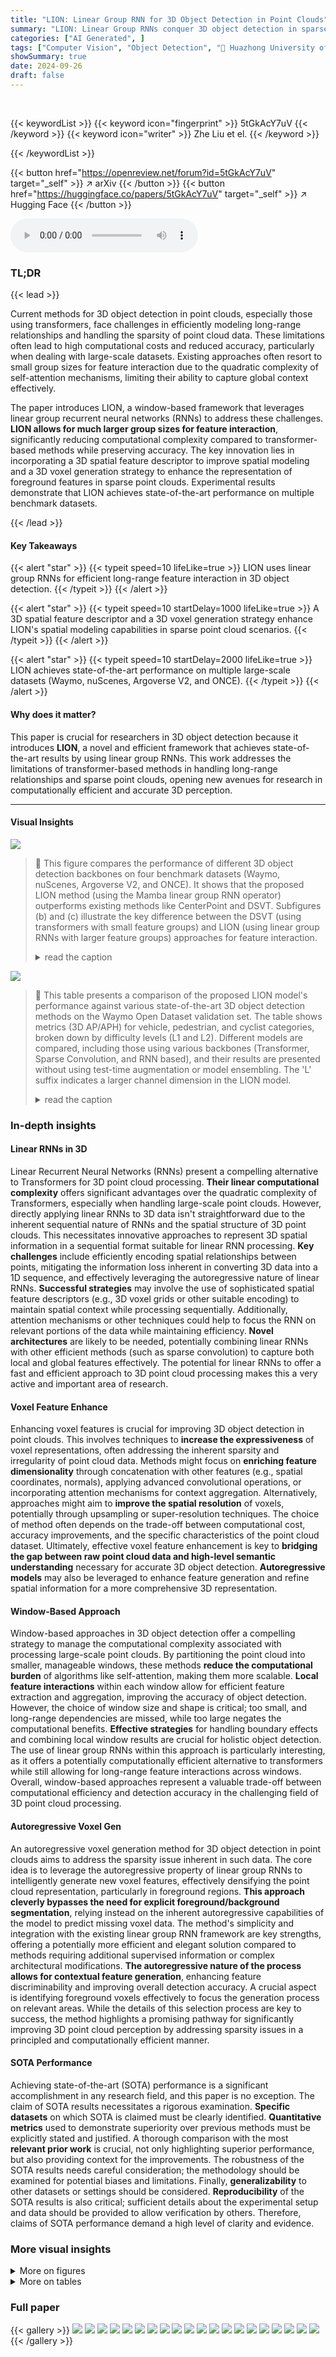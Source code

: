 ```yaml
---
title: "LION: Linear Group RNN for 3D Object Detection in Point Clouds"
summary: "LION: Linear Group RNNs conquer 3D object detection in sparse point clouds by enabling efficient long-range feature interaction, significantly outperforming transformer-based methods."
categories: ["AI Generated", ]
tags: ["Computer Vision", "Object Detection", "🏢 Huazhong University of Science and Technology",]
showSummary: true
date: 2024-09-26
draft: false
---
```


<br>

{{< keywordList >}}
{{< keyword icon="fingerprint" >}} 5tGkAcY7uV {{< /keyword >}}
{{< keyword icon="writer" >}} Zhe Liu et el. {{< /keyword >}}
 
{{< /keywordList >}}

{{< button href="https://openreview.net/forum?id=5tGkAcY7uV" target="_self" >}}
↗ arXiv
{{< /button >}}
{{< button href="https://huggingface.co/papers/5tGkAcY7uV" target="_self" >}}
↗ Hugging Face
{{< /button >}}



<audio controls>
    <source src="https://ai-paper-reviewer.com/5tGkAcY7uV/podcast.wav" type="audio/wav">
    Your browser does not support the audio element.
</audio>


### TL;DR


{{< lead >}}

Current methods for 3D object detection in point clouds, especially those using transformers, face challenges in efficiently modeling long-range relationships and handling the sparsity of point cloud data.  These limitations often lead to high computational costs and reduced accuracy, particularly when dealing with large-scale datasets.  Existing approaches often resort to small group sizes for feature interaction due to the quadratic complexity of self-attention mechanisms, limiting their ability to capture global context effectively.

The paper introduces LION, a window-based framework that leverages linear group recurrent neural networks (RNNs) to address these challenges.  **LION allows for much larger group sizes for feature interaction**, significantly reducing computational complexity compared to transformer-based methods while preserving accuracy.  The key innovation lies in incorporating a 3D spatial feature descriptor to improve spatial modeling and a 3D voxel generation strategy to enhance the representation of foreground features in sparse point clouds.  Experimental results demonstrate that LION achieves state-of-the-art performance on multiple benchmark datasets.

{{< /lead >}}


#### Key Takeaways

{{< alert "star" >}}
{{< typeit speed=10 lifeLike=true >}} LION uses linear group RNNs for efficient long-range feature interaction in 3D object detection. {{< /typeit >}}
{{< /alert >}}

{{< alert "star" >}}
{{< typeit speed=10 startDelay=1000 lifeLike=true >}} A 3D spatial feature descriptor and a 3D voxel generation strategy enhance LION's spatial modeling capabilities in sparse point cloud scenarios. {{< /typeit >}}
{{< /alert >}}

{{< alert "star" >}}
{{< typeit speed=10 startDelay=2000 lifeLike=true >}} LION achieves state-of-the-art performance on multiple large-scale datasets (Waymo, nuScenes, Argoverse V2, and ONCE). {{< /typeit >}}
{{< /alert >}}

#### Why does it matter?
This paper is crucial for researchers in 3D object detection because it introduces **LION**, a novel and efficient framework that achieves state-of-the-art results by using linear group RNNs.  This work addresses the limitations of transformer-based methods in handling long-range relationships and sparse point clouds, opening new avenues for research in computationally efficient and accurate 3D perception.

------
#### Visual Insights



![](https://ai-paper-reviewer.com/5tGkAcY7uV/figures_1_1.jpg)

> 🔼 This figure compares the performance of different 3D object detection backbones on four benchmark datasets (Waymo, nuScenes, Argoverse V2, and ONCE).  It shows that the proposed LION method (using the Mamba linear group RNN operator) outperforms existing methods like CenterPoint and DSVT.  Subfigures (b) and (c) illustrate the key difference between the DSVT (using transformers with small feature groups) and LION (using linear group RNNs with larger feature groups) approaches for feature interaction.
> <details>
> <summary>read the caption</summary>
> Figure 1: (a) Comparison of different 3D backbones in terms of detection performance on Waymo [52], nuScenes [4], Argoverse V2 [60] and ONCE [37] datasets. Here, we adopt Mamba [22] as the default operator of our LION. Besides, we present the simplified schematic of DSVT (b) [60] and our LION (c) for implementing feature interaction in 3D backbones.
> </details>





![](https://ai-paper-reviewer.com/5tGkAcY7uV/tables_7_1.jpg)

> 🔼 This table presents a comparison of the proposed LION model's performance against various state-of-the-art 3D object detection methods on the Waymo Open Dataset validation set.  The table shows metrics (3D AP/APH) for vehicle, pedestrian, and cyclist categories, broken down by difficulty levels (L1 and L2).  Different models are compared, including those using various backbones (Transformer, Sparse Convolution, and RNN based), and their results are presented without using test-time augmentation or model ensembling.  The 'L' suffix indicates a larger channel dimension in the LION model.
> <details>
> <summary>read the caption</summary>
> Table 1: Performances on the Waymo Open Dataset validation set (train with 100% training data). ‡ denotes the two-stage method. Bold denotes the best performance of all methods. '-L' means we double the dimension of channels in LION 3D backbone. RNN denotes the linear RNN operator. All results are presented with single-frame input, no test-time augmentation, and no model ensembling.
> </details>





### In-depth insights


#### Linear RNNs in 3D
Linear Recurrent Neural Networks (RNNs) present a compelling alternative to Transformers for 3D point cloud processing.  **Their linear computational complexity** offers significant advantages over the quadratic complexity of Transformers, especially when handling large-scale point clouds.  However, directly applying linear RNNs to 3D data isn't straightforward due to the inherent sequential nature of RNNs and the spatial structure of 3D point clouds.  This necessitates innovative approaches to represent 3D spatial information in a sequential format suitable for linear RNN processing.  **Key challenges** include efficiently encoding spatial relationships between points, mitigating the information loss inherent in converting 3D data into a 1D sequence, and effectively leveraging the autoregressive nature of linear RNNs.  **Successful strategies** may involve the use of sophisticated spatial feature descriptors (e.g., 3D voxel grids or other suitable encoding) to maintain spatial context while processing sequentially. Additionally, attention mechanisms or other techniques could help to focus the RNN on relevant portions of the data while maintaining efficiency.  **Novel architectures** are likely to be needed, potentially combining linear RNNs with other efficient methods (such as sparse convolution) to capture both local and global features effectively.  The potential for linear RNNs to offer a fast and efficient approach to 3D point cloud processing makes this a very active and important area of research.

#### Voxel Feature Enhance
Enhancing voxel features is crucial for improving 3D object detection in point clouds.  This involves techniques to **increase the expressiveness** of voxel representations, often addressing the inherent sparsity and irregularity of point cloud data.  Methods might focus on **enriching feature dimensionality** through concatenation with other features (e.g., spatial coordinates, normals), applying advanced convolutional operations, or incorporating attention mechanisms for context aggregation.  Alternatively, approaches might aim to **improve the spatial resolution** of voxels, potentially through upsampling or super-resolution techniques.  The choice of method often depends on the trade-off between computational cost, accuracy improvements, and the specific characteristics of the point cloud dataset.  Ultimately, effective voxel feature enhancement is key to **bridging the gap between raw point cloud data and high-level semantic understanding** necessary for accurate 3D object detection.  **Autoregressive models** may also be leveraged to enhance feature generation and refine spatial information for a more comprehensive 3D representation.

#### Window-Based Approach
Window-based approaches in 3D object detection offer a compelling strategy to manage the computational complexity associated with processing large-scale point clouds. By partitioning the point cloud into smaller, manageable windows, these methods **reduce the computational burden** of algorithms like self-attention, making them more scalable.  **Local feature interactions** within each window allow for efficient feature extraction and aggregation, improving the accuracy of object detection. However, the choice of window size and shape is critical; too small, and long-range dependencies are missed, while too large negates the computational benefits.  **Effective strategies** for handling boundary effects and combining local window results are crucial for holistic object detection.  The use of linear group RNNs within this approach is particularly interesting, as it offers a potentially computationally efficient alternative to transformers while still allowing for long-range feature interactions across windows.  Overall, window-based approaches represent a valuable trade-off between computational efficiency and detection accuracy in the challenging field of 3D point cloud processing.

#### Autoregressive Voxel Gen
An autoregressive voxel generation method for 3D object detection in point clouds aims to address the sparsity issue inherent in such data.  The core idea is to leverage the autoregressive property of linear group RNNs to intelligently generate new voxel features, effectively densifying the point cloud representation, particularly in foreground regions.  **This approach cleverly bypasses the need for explicit foreground/background segmentation**, relying instead on the inherent autoregressive capabilities of the model to predict missing voxel data.  The method's simplicity and integration with the existing linear group RNN framework are key strengths, offering a potentially more efficient and elegant solution compared to methods requiring additional supervised information or complex architectural modifications.  **The autoregressive nature of the process allows for contextual feature generation**, enhancing feature discriminability and improving overall detection accuracy.  A crucial aspect is identifying foreground voxels effectively to focus the generation process on relevant areas.  While the details of this selection process are key to success, the method highlights a promising pathway for significantly improving 3D point cloud perception by addressing sparsity issues in a principled and computationally efficient manner.

#### SOTA Performance
Achieving state-of-the-art (SOTA) performance is a significant accomplishment in any research field, and this paper is no exception.  The claim of SOTA results necessitates a rigorous examination. **Specific datasets** on which SOTA is claimed must be clearly identified.  **Quantitative metrics** used to demonstrate superiority over previous methods must be explicitly stated and justified. A thorough comparison with the most **relevant prior work** is crucial, not only highlighting superior performance, but also providing context for the improvements.  The robustness of the SOTA results needs careful consideration; the methodology should be examined for potential biases and limitations. Finally, **generalizability** to other datasets or settings should be considered.  **Reproducibility** of the SOTA results is also critical; sufficient details about the experimental setup and data should be provided to allow verification by others. Therefore, claims of SOTA performance demand a high level of clarity and evidence.


### More visual insights

<details>
<summary>More on figures
</summary>


![](https://ai-paper-reviewer.com/5tGkAcY7uV/figures_2_1.jpg)

> 🔼 This figure illustrates the overall architecture of the LION model for 3D object detection. It consists of several LION blocks, each containing voxel generation and merging modules.  The input is point clouds, which are first voxelized and then processed through the LION blocks.  The output of the LION 3D backbone is then passed to the BEV (Bird's Eye View) backbone and finally a detection head for generating the final object detection results.
> <details>
> <summary>read the caption</summary>
> Figure 2: The illustration of LION, which mainly consists of N LION blocks, each paired with a voxel generation for feature enhancement and a voxel merging for down-sampling features along the height dimension. (H, W, D) indicates the shape of the 3D feature map, where H, W, and D are the length, width, and height of the 3D feature map along the X-axis, Y-axis, and Z-axis. N is the number of LION blocks. In LION, we first convert point clouds to voxels and partition these voxels into a series of equal-size groups. Then, we feed these grouped features into LION 3D backbone to enhance their feature representation. Finally, these enhanced features are fed into a BEV backbone and a detection head for final 3D detection.
> </details>



![](https://ai-paper-reviewer.com/5tGkAcY7uV/figures_3_1.jpg)

> 🔼 This figure details the architecture of the LION block, a core component of the LION framework for 3D object detection.  Panel (a) shows the overall structure of the LION block, illustrating the sequence of LION layers, voxel merging and expanding operations, and the integration of 3D spatial feature descriptors. Panels (b), (c), and (d) provide more detailed views of the voxel merging and expanding processes, the LION layer's internal structure (involving linear group RNN operations along both the x-axis and y-axis), and the design of the 3D spatial feature descriptor, respectively.  The figure clarifies how the framework uses a hierarchical structure to process features at multiple scales.
> <details>
> <summary>read the caption</summary>
> Figure 3: (a) shows the structure of LION block, which involves four LION layers, two voxel merging operations, two voxel expanding operations, and two 3D spatial feature descriptors. Here, 1×, ×, and × indicate the resolution of 3D feature map as (H, W, D), (H/2, W/2, D/2) and (H/4, W/4, D/4), respectively. (b) is the process of voxel merging for voxel down-sampling and voxel expanding for voxel up-sampling. (c) presents the structure of LION layer. (d) shows the details of the 3D spatial feature descriptor.
> </details>



![](https://ai-paper-reviewer.com/5tGkAcY7uV/figures_4_1.jpg)

> 🔼 This figure illustrates the voxel generation process in LION.  It starts with input voxels, where foreground voxels are identified and diffused in four directions.  These diffused voxels are initialized with zero features and fed into a LION block, which uses its auto-regressive property to generate features for the diffused voxels. The process enhances feature representation in sparse point clouds, particularly for foreground objects.  The voxel merging step is omitted for simplicity.
> <details>
> <summary>read the caption</summary>
> Figure 5: The details of voxel generation. For input voxels, we first select the foreground voxels and diffuse them along different directions. Then, we initialize the corresponding features of the diffused voxels as zeros and utilize the auto-regressive ability of the following LION block to generate diffused features. Note that we do not present the voxel merging here for simplicity.
> </details>



![](https://ai-paper-reviewer.com/5tGkAcY7uV/figures_4_2.jpg)

> 🔼 This figure illustrates a limitation of converting 3D spatial data into 1D sequential data for use in linear group RNNs.  Two voxels that are adjacent in 3D space (01 and 34) become distant when the data is flattened into a 1D sequence. This spatial information loss is addressed in the LION framework by incorporating a 3D spatial feature descriptor.
> <details>
> <summary>read the caption</summary>
> Figure 4: The illustration of spatial information loss when flattening into 1D sequences. For example, there are two adjacent voxels in spatial position (indexed as 01 and 34) but are far in the 1D sequences along the X order.
> </details>



![](https://ai-paper-reviewer.com/5tGkAcY7uV/figures_17_1.jpg)

> 🔼 The figure visualizes feature maps from four different LION blocks.  Red boxes highlight ground truth foreground objects. The color intensity represents the magnitude of the feature response, showing how the foreground features become more prominent and distinct as they pass through subsequent blocks. This visualization supports the claim that the voxel generation effectively enhances foreground feature representation.
> <details>
> <summary>read the caption</summary>
> Figure 6: Visualization of feature map of different blocks. We highlight the foreground annotated by red GT boxes. The color map represents the magnitude of the feature response.
> </details>



![](https://ai-paper-reviewer.com/5tGkAcY7uV/figures_18_1.jpg)

> 🔼 This figure compares the qualitative results of DSVT and LION on the Waymo Open Dataset (WOD) validation set.  The BEV (Bird's Eye View) perspective is used, showing both predicted (blue) and ground truth (green) bounding boxes for detected objects.  The visual comparison demonstrates that LION achieves better accuracy and fewer false positives than DSVT, highlighting its superiority.
> <details>
> <summary>read the caption</summary>
> Figure 7: Comparison of DSVT and LION on the WOD validation set from the BEV perspective. Blue and green boxes are the prediction and ground truth boxes. It can be seen that LION can achieve better results compared to DSVT, demonstrating the superiority of LION.
> </details>



![](https://ai-paper-reviewer.com/5tGkAcY7uV/figures_18_2.jpg)

> 🔼 This figure compares the qualitative results of DSVT and LION on the Waymo Open Dataset (WOD) validation set.  The Bird's Eye View (BEV) perspective is used, showing both the predicted bounding boxes (blue) and ground truth boxes (green). The comparison highlights LION's improved accuracy in object detection compared to DSVT.
> <details>
> <summary>read the caption</summary>
> Figure 7: Comparison of DSVT and LION on the WOD validation set from the BEV perspective. Blue and green boxes are the prediction and ground truth boxes. It can be seen that LION can achieve better results compared to DSVT, demonstrating the superiority of LION.
> </details>



</details>




<details>
<summary>More on tables
</summary>


![](https://ai-paper-reviewer.com/5tGkAcY7uV/tables_7_2.jpg)
> 🔼 This table presents a comparison of various 3D object detection methods on the Waymo Open Dataset validation set.  The methods are compared across different metrics (vehicle, pedestrian, and cyclist 3D AP/APH) for various difficulty levels (L1 and L2).  The table highlights the best performing methods in bold and indicates whether a method is two-stage or uses a linear RNN operator.  It notes that all results presented use single frames without test-time augmentation.
> <details>
> <summary>read the caption</summary>
> Table 1: Performances on the Waymo Open Dataset validation set (train with 100% training data). ‡ denotes the two-stage method. Bold denotes the best performance of all methods. '-L' means we double the dimension of channels in LION 3D backbone. RNN denotes the linear RNN operator. All results are presented with single-frame input, no test-time augmentation, and no model ensembling.
> </details>

![](https://ai-paper-reviewer.com/5tGkAcY7uV/tables_8_1.jpg)
> 🔼 This table presents the performance comparison of different methods on the nuScenes dataset for 3D object detection.  It shows the NuScenes Detection Score (NDS) and mean Average Precision (mAP) for various object categories (car, truck, bus, trailer, construction vehicle, pedestrian, motorcycle, bicycle, traffic cone, and barrier) on both validation and test sets.  Results are shown without any test-time augmentation or model ensembling to provide a fair comparison of the model's inherent capabilities.
> <details>
> <summary>read the caption</summary>
> Table 3: Performances on the nuScenes validation and test set. ‘T.L.’, ‘C.V.’, ‘Ped.’, ‘M.T.’, ‘T.C.’, and ‘B.R.’ are short for trailer, construction vehicle, pedestrian, motor, traffic cone, and barrier, respectively. All results are reported without any test-time augmentation and model ensembling.
> </details>

![](https://ai-paper-reviewer.com/5tGkAcY7uV/tables_8_2.jpg)
> 🔼 This table presents a comparison of various methods for 3D object detection on the Waymo Open Dataset validation set.  The methods are categorized by the type of backbone used (e.g., transformer-based, linear RNN-based).  Performance is evaluated using several metrics for vehicle, pedestrian, and cyclist detection across different difficulty levels (L1, L2) and is reported without test-time augmentation or model ensembling.  The table highlights the top-performing method in bold.
> <details>
> <summary>read the caption</summary>
> Table 1: Performances on the Waymo Open Dataset validation set (train with 100% training data). ‡ denotes the two-stage method. **Bold** denotes the best performance of all methods. '-L' means we double the dimension of channels in LION 3D backbone. RNN denotes the linear RNN operator. All results are presented with single-frame input, no test-time augmentation, and no model ensembling.
> </details>

![](https://ai-paper-reviewer.com/5tGkAcY7uV/tables_8_3.jpg)
> 🔼 This table presents the ablation study results for the LION model, showing the impact of different components on the performance.  The components tested are the large group size, 3D spatial feature descriptor, and voxel generation. The results are evaluated based on the Vehicle, Pedestrian, and Cyclist classes using the mAP/mAPH (L2) metric, providing a detailed performance breakdown for each combination of components.
> <details>
> <summary>read the caption</summary>
> Table 5: Ablation study for each component in LION. Here, the large group size means that we set it as (4096, 2048, 1024, 512) for four blocks (also refer to the section of our implementation details), otherwise, we set a small group size as (256, 256, 256, 256).
> </details>

![](https://ai-paper-reviewer.com/5tGkAcY7uV/tables_9_1.jpg)
> 🔼 This ablation study investigates the impact of different 3D spatial feature descriptors on the performance of LION. The baseline uses no 3D spatial feature descriptor.  Comparisons are made using an MLP and a Linear Group RNN as alternatives, with the proposed 3D SFD serving as the final comparison point. The results, presented for Vehicle, Pedestrian, Cyclist, and overall mAP/mAPH (L2), highlight the effectiveness of the proposed 3D SFD in enhancing the model's accuracy.
> <details>
> <summary>read the caption</summary>
> Table 6: Ablation study for 3D Spatial Feature Descriptor (3D SFD) in LION.
> </details>

![](https://ai-paper-reviewer.com/5tGkAcY7uV/tables_9_2.jpg)
> 🔼 This table presents the ablation study on the voxel generation method used in LION. It compares the performance of different methods for generating voxels, including using sparse convolution, k-NN features and auto-regressive properties. The 'Zero Feats + Auto-Regressive' method is the one proposed by the authors, which uses the auto-regressive property of the linear group RNN. The table shows that the proposed method outperforms other methods in terms of 3D AP/APH (L2) on vehicle, pedestrian, and cyclist categories.
> <details>
> <summary>read the caption</summary>
> Table 7: Ablation study for voxel generation in LION. “Baseline” indicates no voxel generation. 'Zero Feats' and 'K-NN Feats' indicate initializing features to all zeros and K-NN features, respectively. 'Auto-Regressive' uses the LION block based on linear group RNN for its auto-regressive property. 'Sparse-Conv' maintains the same structure as the LION block but replaces the linear group RNN with 3D sub-manifold convolution.
> </details>

![](https://ai-paper-reviewer.com/5tGkAcY7uV/tables_14_1.jpg)
> 🔼 This table presents the performance comparison of different methods on the KITTI validation dataset for 3D object detection.  It includes results for three classes: Car, Pedestrian, and Cyclist, with three difficulty levels each: Easy, Moderate, and Hard.  The methods compared include various baselines and the proposed LION model using different linear RNN operators (TTT, xLSTM, RetNet, RWKV, and Mamba).  The mAP is calculated considering all categories and difficulties, with a recall threshold of 11.
> <details>
> <summary>read the caption</summary>
> Table 8: Effectiveness on the KITTI validation set for Car, Pedestrian, and Cyclist. * represents our reproduced results by keeping the same configures except for their 3D backbones for a fair comparison. Our LION supports different representative linear RNN operators (TTT, xLSTM, RetNet, RWKV, and Mamba). mAP is calculated by all categories and all difficulties with recall 11.
> </details>

![](https://ai-paper-reviewer.com/5tGkAcY7uV/tables_15_1.jpg)
> 🔼 This table presents a comparison of the performance of various 3D object detection methods on the Waymo Open Dataset validation set.  The methods are categorized by the type of backbone used (Transformer or Linear RNN) and include several variations of the LION method proposed in the paper. Performance metrics shown are 3D Average Precision (AP) and Average Precision weighted by heading accuracy (APH) for vehicles, pedestrians and cyclists,  at levels of difficulty L1 and L2.  The results highlight the performance of the LION framework across multiple variants and in comparison with state-of-the-art methods.
> <details>
> <summary>read the caption</summary>
> Table 1: Performances on the Waymo Open Dataset validation set (train with 100% training data). ‡ denotes the two-stage method. Bold denotes the best performance of all methods. '-L' means we double the dimension of channels in LION 3D backbone. RNN denotes the linear RNN operator. All results are presented with single-frame input, no test-time augmentation, and no model ensembling.
> </details>

![](https://ai-paper-reviewer.com/5tGkAcY7uV/tables_15_2.jpg)
> 🔼 This table presents the ablation study on the placement of the 3D spatial feature descriptor. Three placements are compared: Baseline (no 3D spatial feature descriptor), Placement 1 (3D spatial feature descriptor placed after voxel merging), and Placement 2 (3D spatial feature descriptor placed before voxel merging). The results (3D AP/APH (L2) and mAP/mAPH (L2)) for Vehicle, Pedestrian, Cyclist, and overall are shown for each placement to demonstrate the impact of the descriptor placement on the model's performance.
> <details>
> <summary>read the caption</summary>
> Table 10: The Placement of 3D Spatial Feature Descriptor.
> </details>

![](https://ai-paper-reviewer.com/5tGkAcY7uV/tables_15_3.jpg)
> 🔼 This table presents the ablation study result on the effect of the ratio of foreground selection in voxel generation. The ratio (r) determines the number of foreground voxels selected for feature enhancement.  The results show that a ratio of 0.2 yields the best balance between performance and computational cost.
> <details>
> <summary>read the caption</summary>
> Table 11: The ratio r in voxel generation.
> </details>

![](https://ai-paper-reviewer.com/5tGkAcY7uV/tables_15_4.jpg)
> 🔼 This table presents an ablation study on the effect of different group sizes on the performance of the LION model.  It shows the 3D AP/APH (L2) and mAP/mAPH (L2) for vehicle, pedestrian, and cyclist classes for five different group size configurations. The results help determine the optimal group size for balancing performance and computational efficiency.
> <details>
> <summary>read the caption</summary>
> Table 12: Comparison of group sizes on WOD validation set (train with 20% training data).
> </details>

![](https://ai-paper-reviewer.com/5tGkAcY7uV/tables_16_1.jpg)
> 🔼 This table presents an ablation study on the impact of different window sizes and group sizes on the performance of the LION model during inference.  It shows how varying these parameters affects the model's mAP/mAPH (L2) score on the Waymo Open Dataset (WOD). The results indicate the robustness of LION to changes in these hyperparameters.
> <details>
> <summary>read the caption</summary>
> Table 13: Comparison of different window and group sizes in inference on WOD validation set (train with 100% training data). Bold denotes the result of LION with the default settings in the main paper.
> </details>

![](https://ai-paper-reviewer.com/5tGkAcY7uV/tables_16_2.jpg)
> 🔼 This table compares the computation cost (in GFLOPs), the number of parameters (in millions), and the inference latency (in milliseconds) of the proposed LION method against the DSVT-Voxel method on the Waymo Open Dataset validation set.  It highlights the improved efficiency of LION in terms of FLOPS and parameters, while noting a slightly increased latency compared to DSVT-Voxel.
> <details>
> <summary>read the caption</summary>
> Table 14: Comparison of computation cost, parameter size and latency of different methods on the WOD validation set.
> </details>

![](https://ai-paper-reviewer.com/5tGkAcY7uV/tables_17_1.jpg)
> 🔼 This table presents a comparison of the proposed LION model's performance against various state-of-the-art 3D object detection methods on the Waymo Open Dataset validation set.  The comparison includes metrics for vehicle, pedestrian, and cyclist detection at different difficulty levels (L1 and L2).  The table highlights the LION model's superior performance and its generalization across different linear RNN operators (Mamba, RWKV, and RetNet).  Note that all results are obtained using a single frame without test-time augmentation or model ensembling to ensure fair comparison.
> <details>
> <summary>read the caption</summary>
> Table 1: Performances on the Waymo Open Dataset validation set (train with 100% training data). ‡ denotes the two-stage method. Bold denotes the best performance of all methods. '-L' means we double the dimension of channels in LION 3D backbone. RNN denotes the linear RNN operator. All results are presented with single-frame input, no test-time augmentation, and no model ensembling.
> </details>

</details>




### Full paper

{{< gallery >}}
<img src="https://ai-paper-reviewer.com/5tGkAcY7uV/1.png" class="grid-w50 md:grid-w33 xl:grid-w25" />
<img src="https://ai-paper-reviewer.com/5tGkAcY7uV/2.png" class="grid-w50 md:grid-w33 xl:grid-w25" />
<img src="https://ai-paper-reviewer.com/5tGkAcY7uV/3.png" class="grid-w50 md:grid-w33 xl:grid-w25" />
<img src="https://ai-paper-reviewer.com/5tGkAcY7uV/4.png" class="grid-w50 md:grid-w33 xl:grid-w25" />
<img src="https://ai-paper-reviewer.com/5tGkAcY7uV/5.png" class="grid-w50 md:grid-w33 xl:grid-w25" />
<img src="https://ai-paper-reviewer.com/5tGkAcY7uV/6.png" class="grid-w50 md:grid-w33 xl:grid-w25" />
<img src="https://ai-paper-reviewer.com/5tGkAcY7uV/7.png" class="grid-w50 md:grid-w33 xl:grid-w25" />
<img src="https://ai-paper-reviewer.com/5tGkAcY7uV/8.png" class="grid-w50 md:grid-w33 xl:grid-w25" />
<img src="https://ai-paper-reviewer.com/5tGkAcY7uV/9.png" class="grid-w50 md:grid-w33 xl:grid-w25" />
<img src="https://ai-paper-reviewer.com/5tGkAcY7uV/10.png" class="grid-w50 md:grid-w33 xl:grid-w25" />
<img src="https://ai-paper-reviewer.com/5tGkAcY7uV/11.png" class="grid-w50 md:grid-w33 xl:grid-w25" />
<img src="https://ai-paper-reviewer.com/5tGkAcY7uV/12.png" class="grid-w50 md:grid-w33 xl:grid-w25" />
<img src="https://ai-paper-reviewer.com/5tGkAcY7uV/13.png" class="grid-w50 md:grid-w33 xl:grid-w25" />
<img src="https://ai-paper-reviewer.com/5tGkAcY7uV/14.png" class="grid-w50 md:grid-w33 xl:grid-w25" />
<img src="https://ai-paper-reviewer.com/5tGkAcY7uV/15.png" class="grid-w50 md:grid-w33 xl:grid-w25" />
<img src="https://ai-paper-reviewer.com/5tGkAcY7uV/16.png" class="grid-w50 md:grid-w33 xl:grid-w25" />
<img src="https://ai-paper-reviewer.com/5tGkAcY7uV/17.png" class="grid-w50 md:grid-w33 xl:grid-w25" />
<img src="https://ai-paper-reviewer.com/5tGkAcY7uV/18.png" class="grid-w50 md:grid-w33 xl:grid-w25" />
<img src="https://ai-paper-reviewer.com/5tGkAcY7uV/19.png" class="grid-w50 md:grid-w33 xl:grid-w25" />
<img src="https://ai-paper-reviewer.com/5tGkAcY7uV/20.png" class="grid-w50 md:grid-w33 xl:grid-w25" />
{{< /gallery >}}